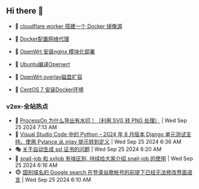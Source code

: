 ## Hi there 👋

<!--
**dkyg666/dkyg666** is a ✨ _special_ ✨ repository because its `README.md` (this file) appears on your GitHub profile.

Here are some ideas to get you started:

- 🔭 I’m currently working on ...
- 🌱 I’m currently learning ...
- 👯 I’m looking to collaborate on ...
- 🤔 I’m looking for help with ...
- 💬 Ask me about ...
- 📫 How to reach me: ...
- 😄 Pronouns: ...
- ⚡ Fun fact: ...
-->

<!-- BLOG-POST-LIST:START -->
- 🦩 [cloudflare worker 搭建一个 Docker 镜像源](http://blog.1996099.xyz/archives/cloudflare-worker-da-jian-yi-ge-docker-jing-xiang-zhan) 

- 🚦 [Docker配置网络代理](http://blog.1996099.xyz/archives/dockerpei-zhi-wang-luo-dai-li) 

- 🫶 [OpenWrt 安装nginx 模块化部署](http://blog.1996099.xyz/archives/openwrt-an-zhuang-nginx-mo-kuai-hua-bu-shu) 

- 🦄 [Ubuntu编译Openwrt](http://blog.1996099.xyz/archives/ubuntuzi-bian-yi-openwrt) 

- 🐻 [OpenWrt overlay磁盘扩容](http://blog.1996099.xyz/archives/openwrt-overlay) 

- 🤖 [CentOS 7 安装Docker环境](http://blog.1996099.xyz/archives/centos-docker) 
<!-- BLOG-POST-LIST:END -->

### v2ex-全站热点
<!-- v2ex:START -->
- 🥸 [ProcessOn 为什么导出有水印！（利用 SVG 转 PNG 处理）](https://www.v2ex.com/t/1075698#reply0) | Wed Sep 25 2024 7:13 AM
- 🤗 [Visual Studio Code 中的 Python – 2024 年 8 月版本 Django 单元测试支持、使用 Pylance 从 inlay 提示转到定义](https://www.v2ex.com/t/1075680#reply1) | Wed Sep 25 2024 6:36 AM
- 🎭 [关于自动生成 ssl 证书的问题](https://www.v2ex.com/t/1075671#reply9) | Wed Sep 25 2024 6:20 AM
- 🥷 [snail-job 和 xxljob 有啥区别, 持续给大家介绍 snail-job 的使用](https://www.v2ex.com/t/1075669#reply0) | Wed Sep 25 2024 6:16 AM
- 🐵 [国别域名的 Google search 在登录谷歌帐号的前提下已经无法修改界面语言](https://www.v2ex.com/t/1075666#reply2) | Wed Sep 25 2024 6:10 AM<!-- v2ex:END -->

